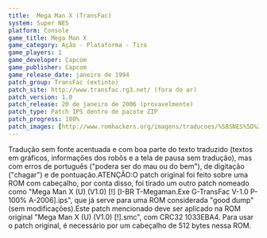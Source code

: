 ```yaml
---
title:  Mega Man X (TransFac)
system: Super NES
platform: Console
game_title: Mega Man X
game_category: Ação - Plataforma - Tiro
game_players: 1
game_developer: Capcom
game_publisher: Capcom
game_release_date: janeiro de 1994
patch_group: TransFac (extinto)
patch_site: http://www.transfac.rg3.net/ (fora do ar)
patch_version: 1.0
patch_release: 20 de janeiro de 2006 (provavelmente)
patch_type: Patch IPS dentro de pacote ZIP
patch_progress: 100%
patch_images: [http://www.romhackers.org/imagens/traducoes/%5BSNES%5D%20Mega%20Man%20X%20-%201.png,http://www.romhackers.org/imagens/traducoes/%5BSNES%5D%20Mega%20Man%20X%20-%20TransFac%20-%202.png,http://www.romhackers.org/imagens/traducoes/%5BSNES%5D%20Mega%20Man%20X%20-%20TransFac%20-%203.png]
---
```

Tradução sem fonte acentuada e com boa parte do texto traduzido (textos em gráficos, informações dos robôs e a tela de pausa sem tradução), mas com erros de português ("podera ser do mau ou do bem"), de digitação ("chagar") e de pontuação.ATENÇÃO:O patch original foi feito sobre uma ROM com cabeçalho, por conta disso, foi tirado um outro patch nomeado como "Mega Man X (U) (V1.0) [!] [I-BR T-Megaman.Exe G-TransFac V-1.0 P-100% A-2006].ips", que já serve para uma ROM considerada "good dump" (sem modificações).Este patch mencionado deve ser aplicado na ROM original "Mega Man X (U) (V1.0) [!].smc", com CRC32 1033EBA4. Para usar o patch original, é necessário por um cabeçalho de 512 bytes nessa ROM.